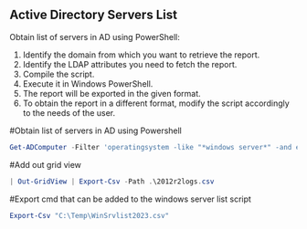 ## Active Directory Servers List

Obtain list of servers in AD using PowerShell:

1. Identify the domain from which you want to retrieve the report.
2. Identify the LDAP attributes you need to fetch the report.
3. Compile the script.
4. Execute it in Windows PowerShell.
5. The report will be exported in the given format.
6. To obtain the report in a different format, modify the script accordingly to the needs of the user.

#Obtain list of servers in AD using Powershell
```powershell
Get-ADComputer -Filter 'operatingsystem -like "*windows server*" -and enabled -eq "true"' ` -Properties Name,Operatingsystem,OperatingSystemVersion,IPv4Address | Sort-Object -Property Operatingsystem | Select-Object -Property Name,Operatingsystem,OperatingSystemVersion,IPv4Address
```
#Add out grid view
```powershell
| Out-GridView | Export-Csv -Path .\2012r2logs.csv
```
#Export cmd that can be added to the windows server list script
```powershell
Export-Csv "C:\Temp\WinSrvlist2023.csv"
```
